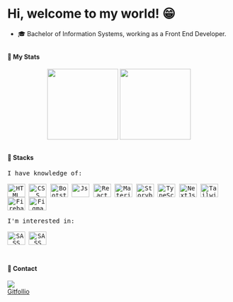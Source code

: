 # Hi, welcome to my world! 😁

- 🎓 Bachelor of Information Systems, working as a Front End Developer.

##

#### 🤖 My Stats
<div style="display: inline_block;" align="center">
  <img height="160em" src="https://github-readme-stats.vercel.app/api?username=pedrodevelop&show_icons=true&theme=tokyonight&count_private=true&border_radius=22"/>
  <img height="160em" src="https://github-readme-stats.vercel.app/api/top-langs/?username=pedrodevelop&layout=compact&langs_count=7&theme=tokyonight&border_radius=16"/>
</div>

##

#### 🧠 Stacks

<div style="display: block;">
  <kbd align="center">
      <kbd>I have knowledge of:</kbd>
      <br />
      <br />
      <img align="center" title="HTML5" alt="HTML" height="30" width="40" src="https://cdn.jsdelivr.net/gh/devicons/devicon/icons/html5/html5-original.svg">
      <img align="center"  title="CSS3" alt="CSS" height="30" width="40" src="https://cdn.jsdelivr.net/gh/devicons/devicon/icons/css3/css3-original.svg">
      <img align="center" title="Bootstrap" alt="Bootstrap" height="30" width="40" src="https://cdn.jsdelivr.net/gh/devicons/devicon@latest/icons/bootstrap/bootstrap-original.svg">
      <img align="center"  title="Javascript" alt="Js" height="30" width="40" src="https://cdn.jsdelivr.net/gh/devicons/devicon/icons/javascript/javascript-original.svg">
      <img align="center" title="React" alt="React" height="30" width="40" src="https://cdn.jsdelivr.net/gh/devicons/devicon/icons/react/react-original.svg">
      <img align="center" title="MaterialUI" alt="MaterialUI" height="30" width="40" src="https://cdn.jsdelivr.net/gh/devicons/devicon/icons/materialui/materialui-original.svg">
      <img align="center" title="Storybook" alt="Storybook" height="30" width="40" src="https://cdn.jsdelivr.net/gh/devicons/devicon/icons/storybook/storybook-original.svg">
      <img align="center" title="TypeScript" alt="TypeScript" height="30" width="40" src="https://cdn.jsdelivr.net/gh/devicons/devicon/icons/typescript/typescript-original.svg"> 
      <img align="center" title="NextJs" alt="NextJs" height="30" width="40" src="https://cdn.jsdelivr.net/gh/devicons/devicon@latest/icons/nextjs/nextjs-original.svg" />
      <img align="center" title="TailWind" alt="Tailwind Css" height="30" width="40" src="https://cdn.jsdelivr.net/gh/devicons/devicon@latest/icons/tailwindcss/tailwindcss-original.svg" />
      <img align="center" title="Firebase" alt="Firebase" height="30" width="40"  src="https://cdn.jsdelivr.net/gh/devicons/devicon/icons/firebase/firebase-plain-wordmark.svg" />
      <img align="center" title="Figma" alt="Figma" height="30" width="40"  src="https://cdn.jsdelivr.net/gh/devicons/devicon/icons/figma/figma-original.svg" />
  <br />
  <br /> 
  </kbd>
  <kbd align="center">
  <kbd>I'm interested in:</kbd> 
     <br />
     <br /> 
      <img align="center" title="SASS" alt="SASS" height="30" width="40" src="https://cdn.jsdelivr.net/gh/devicons/devicon/icons/sass/sass-original.svg">
      <img align="center" title="SASS" alt="SASS" height="30" width="40" src="https://cdn.jsdelivr.net/gh/devicons/devicon/icons/jest/jest-plain.svg">
    <br />
  <br />
  </kbd>
</div>

##

#### 💬 Contact

<div>
  <a href="https://www.linkedin.com/in/pedro-henrique-xavier-768381198/" target="_blank"><img src="https://img.shields.io/badge/-LinkedIn-%230077B5?style=for-the-badge&logo=linkedin&logoColor=white" target="_blank"></a>
</div>
<a href="https://gitfollio.vercel.app/pedrodevelop">
  Gitfollio
</a>

<!-- GitFolio:start
{
  "gitfolio": "on",
  "name": "Pedro Henrique",
  "email": "pedro_ph_x@hotmail.com",
  "tagline": "Front-End Developer",
  "avatar_url": "https://avatars.githubusercontent.com/u/51206522?v=4",
  "website": "",
  "githubUser": "pedrodevelop",
  "linkedinUser": "https://avatars.githubusercontent.com/u/51206522?v=4",
  "about": "Desenvolvedor Front-end e Bacharel em Sistemas de Informação. Tenho paixão por criar soluções em software que resolvam problemas reais.\\nPosso dizer que sou uma pessoa comunicativa e muito amigável. Gosto de estar sempre interagindo com outras pessoas que fazer parte do meu ciclo, gosto de ajudar e também ser ajudado.",
  "showStars": true,
  "showFollowers": true,
  "followers": 8,
  "following": 10,
  "themeId": "professional",
  "tech": [
  "React",
  "NextJS",
  "Typescript",
  "Javascript",
  "HTML",
  "CSS",
  "Bootstrap",
  "TailwindCSS",
  "MantineDev",
  "Material UI",
  "Storybook",
  "Figma",
  "Firebase",
  "PostgreSQL"
],
  "projects": [
  {
    "id": 724813803,
    "repoName": "capLinkChallenge",
    "url": "https://github.com/pedrodevelop/capLinkChallenge",
    "stars": 0,
    "description": "Aplicação web inspirada em e-commerce onde o usuário navega, escolhe e favorita produtos, adiciona-os ao carrinho, ajusta quantidades, remove itens específicos e, de forma simples e intuitiva.",
    "image": "https://firebasestorage.googleapis.com/v0/b/devpool-110a7.appspot.com/o/users%2F1f8255dd-bfca-45df-80ec-86334eda5bcf%2Fproject-570c8803-53c6-4ee5-aa72-5a5b92962b36.png?alt=media&token=d8d25ff1-5a06-4b4a-8692-d8f2fef24f2f",
    "techs": [
      "CSS",
      "HTML",
      "Javascript",
      "NextJs",
      "ReactJs",
      "TailwindCSS",
      "Typescript"
    ],
    "deploy": "https://cap-link-challenge.vercel.app",
    "highlighted": true
  },
  {
    "id": 481780030,
    "repoName": "calculator",
    "url": "https://github.com/pedrodevelop/calculator",
    "stars": 0,
    "description": "Calculadora inspirada no iphone, usuário pode realizar diversas operações (básicas, fatorial, potência).",
    "image": "https://firebasestorage.googleapis.com/v0/b/devpool-110a7.appspot.com/o/users%2F1f8255dd-bfca-45df-80ec-86334eda5bcf%2Fproject-dcdd575f-252f-4c45-a931-f68cbfcceaf3.png?alt=media&token=af64a452-038b-48ec-9954-6e99957233ab",
    "techs": [
      "HTML",
      "Javascript",
      "NextJs",
      "ReactJs",
      "MaterialUI",
      "Styled Components"
    ],
    "deploy": "https://calculator-react-next.vercel.app",
    "highlighted": false
  },
  {
    "id": 640429355,
    "repoName": "BitCENT",
    "url": "https://github.com/pedrodevelop/BitCENT",
    "stars": 0,
    "description": "Aplicação web voltada ao controle financeiro pessoal. Conta com autenticação Google via OAuth, visualização de receitas e despesas mensais, cadastro e exclusão delas, além de acessar o histórico.",
    "image": "",
    "techs": [
      "CSS",
      "HTML",
      "NextJs",
      "ReactJs",
      "TailwindCSS",
      "Typescript",
      "Figma",
      "Firebase"
    ],
    "deploy": "https://bit-cent-one.vercel.app",
    "highlighted": true
  },
  {
    "id": 697065950,
    "repoName": "softExpertChallenge",
    "url": "https://github.com/pedrodevelop/softExpertChallenge",
    "stars": 0,
    "description": "Game onde o usuário deve adivinhar a cor visualizada no quadrado através do seu código hexadecimal, conta com histórico em tempo real de tentativas, e 3 dificuldades distintas.",
    "image": "https://firebasestorage.googleapis.com/v0/b/devpool-110a7.appspot.com/o/users%2F1f8255dd-bfca-45df-80ec-86334eda5bcf%2Fproject-480188d6-1eba-4b52-ba2d-76ad474ab827.png?alt=media&token=fe620372-bf03-43c3-9e60-3777476fc23c",
    "techs": [
      "CSS",
      "HTML",
      "Javascript",
      "Jest",
      "React Testing Library",
      "NextJs",
      "ReactJs",
      "TailwindCSS",
      "Typescript"
    ],
    "deploy": "https://soft-expert-challenge.vercel.app",
    "highlighted": true
  }
]
}
GitFolio:end -->
